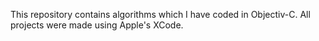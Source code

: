 This repository contains algorithms which I have coded in Objectiv-C. 
All projects were made using Apple's XCode.
